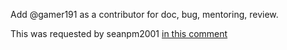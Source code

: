 Add @gamer191 as a contributor for doc, bug, mentoring, review.

This was requested by seanpm2001 [in this comment](https://github.com/seanpm2001/Degoogle-your-life/issues/18#issuecomment-1016992553)
